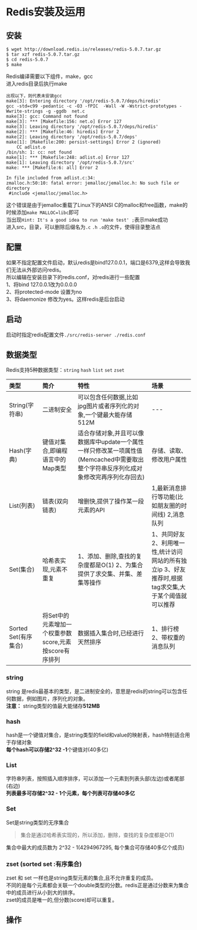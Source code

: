 # Redis安装及运用
## 安装
```shell
$ wget http://download.redis.io/releases/redis-5.0.7.tar.gz
$ tar xzf redis-5.0.7.tar.gz
$ cd redis-5.0.7
$ make
```
Redis编译需要以下组件，make，gcc  
进入redis目录后执行make  
```shell
出现以下，则代表未安装gcc
make[3]: Entering directory '/opt/redis-5.0.7/deps/hiredis'
gcc -std=c99 -pedantic -c -O3 -fPIC  -Wall -W -Wstrict-prototypes -Wwrite-strings -g -ggdb  net.c
make[3]: gcc: Command not found
make[3]: *** [Makefile:156: net.o] Error 127
make[3]: Leaving directory '/opt/redis-5.0.7/deps/hiredis'
make[2]: *** [Makefile:46: hiredis] Error 2
make[2]: Leaving directory '/opt/redis-5.0.7/deps'
make[1]: [Makefile:200: persist-settings] Error 2 (ignored)
    CC adlist.o
/bin/sh: 1: cc: not found
make[1]: *** [Makefile:248: adlist.o] Error 127
make[1]: Leaving directory '/opt/redis-5.0.7/src'
make: *** [Makefile:6: all] Error 2

```
```shell
In file included from adlist.c:34:
zmalloc.h:50:10: fatal error: jemalloc/jemalloc.h: No such file or directory
 #include <jemalloc/jemalloc.h>
```

这个错误是由于jemalloc重载了Linux下的ANSI C的malloc和free函数，make的时候添加`make MALLOC=libc`即可  
当出现`Hint: It's a good idea to run 'make test' ;`表示make成功  
进入src，目录，可以删除后缀名为`.c` `.h` `.o`的文件，使得目录整洁点  
## 配置
如果不指定配置文件启动，默认redis是bind127.0.0.1，端口是6379,这样会导致我们无法从外部访问redis。  
所以编辑在安装目录下的redis.conf，对redis进行一些配置  
1、将bind 127.0.0.1改为0.0.0.0  
2、将protected-mode 设置为no  
3、将daemonize 修改为yes。这样redis是后台启动
## 启动
启动时指定redis配置文件`./src/redis-server ./redis.conf`
## 数据类型
Redis支持5种数据类型：`string` `hash` `list` `set` `zset`

| 类型                 | 简介                                                   | 特性                                                         | 场景                                                         |
| :------------------- | :----------------------------------------------------- | :----------------------------------------------------------- | :----------------------------------------------------------- |
| String(字符串)       | 二进制安全                                             | 可以包含任何数据,比如jpg图片或者序列化的对象,一个键最大能存储512M | ---                                                          |
| Hash(字典)           | 键值对集合,即编程语言中的Map类型                       | 适合存储对象,并且可以像数据库中update一个属性一样只修改某一项属性值(Memcached中需要取出整个字符串反序列化成对象修改完再序列化存回去) | 存储、读取、修改用户属性                                     |
| List(列表)           | 链表(双向链表)                                         | 增删快,提供了操作某一段元素的API                             | 1,最新消息排行等功能(比如朋友圈的时间线) 2,消息队列          |
| Set(集合)            | 哈希表实现,元素不重复                                  | 1、添加、删除,查找的复杂度都是O(1) 2、为集合提供了求交集、并集、差集等操作 | 1、共同好友 2、利用唯一性,统计访问网站的所有独立ip 3、好友推荐时,根据tag求交集,大于某个阈值就可以推荐 |
| Sorted Set(有序集合) | 将Set中的元素增加一个权重参数score,元素按score有序排列 | 数据插入集合时,已经进行天然排序                              | 1、排行榜 2、带权重的消息队列                                |

### string
string 是redis最基本的类型，是二进制安全的，意思是redis的string可以包含任何数据，例如图片，序列化的对象。  
**注意：** string类型的值最大能储存**512MB**
### hash
hash是一个键值对集合，是string类型的field和value的映射表，hash特别适合用于存储对象  
**每个hash可以存储2^32 -1**个键值对(40多亿)
### List
字符串列表，按照插入顺序排序，可以添加一个元素到列表头部(左边)或者尾部(右边)  
**列表最多可存储2^32 - 1个元素，每个列表可存储40多亿**
### Set
Set是string类型的无序集合  
> 集合是通过哈希表实现的，所以添加，删除，查找的复杂度都是O(1)

集合中最大的成员数为 2^32 - 1(4294967295, 每个集合可存储40多亿个成员)
### zset (sorted set :有序集合)
zset 和 set 一样也是string类型元素的集合,且不允许重复的成员。  
不同的是每个元素都会关联一个double类型的分数。redis正是通过分数来为集合中的成员进行从小到大的排序。  
zset的成员是唯一的,但分数(score)却可以重复。  
## 操作
